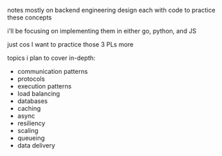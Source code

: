 notes mostly on backend engineering design each with code to practice these concepts

i'll be focusing on implementing them in either go, python, and JS

just cos I want to practice those 3 PLs more

topics i plan to cover in-depth:

- communication patterns
- protocols
- execution patterns
- load balancing
- databases
- caching
- async
- resiliency
- scaling
- queueing
- data delivery
